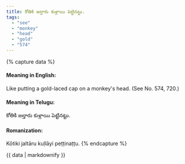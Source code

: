 ```yaml
---
title: కోతికి జల్తారు కుళ్లాయి పెట్టినట్టు.
tags:
  - "see"
  - "monkey"
  - "head"
  - "gold"
  - "574"
---
```


{% capture data %}
#### Meaning in English:
Like putting a gold-laced cap on a monkey's head.
(See No. 574, 720.)

#### Meaning in Telugu:
కోతికి జల్తారు కుళ్లాయి పెట్టినట్టు.

#### Romanization:
Kōtiki jaltāru kuḷlāyi peṭṭinaṭṭu.
{% endcapture %}

{{ data | markdownify }}

